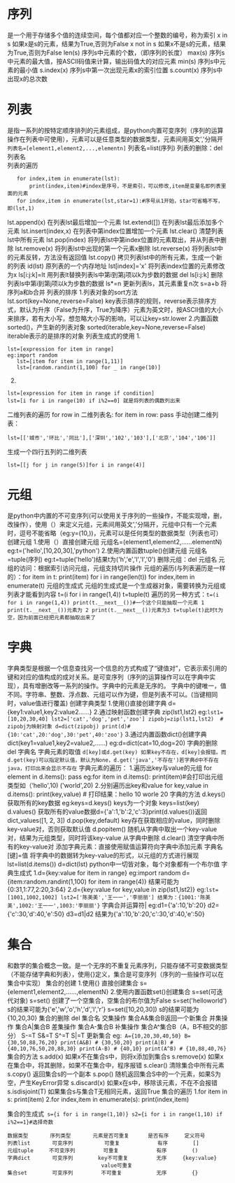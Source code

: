 # 序列
是一个用于存储多个值的连续空间，每个值都对应一个整数的编号，称为索引
        x in s            如果x是s的元素，结果为True,否则为False
        x not in s     如果x不是s的元素，结果为True,否则为False
        len(s)           序列s中元素的个数，（即序列的长度）
        max(s)         序列s中元素的最大值，按ASCII码值来计算，输出码值大的对应元素
        min(s)          序列s中元素的最小值
        s.index(x)     序列s中第一次出现元素x的索引位置
        s.count(x)    序列s中出现x的总次数
# 列表
  是指一系列的按特定顺序排列的元素组成，是python内置可变序列（序列的运算操作在列表中可使用），元素可以是任意类型的数据类型，元素间用英文','分隔开
  ```列表名=[element1,element2,...,elementn]```
  列表名=list(序列)
  列表的删除：del 列表名     
  列表的遍历
  ```
     for index,item in enumerate(lst):
         print(index,item)#index是序号，不是索引，可以修改,item是变量名即列表里面的元素
     for index,item in enumerate(lst,star=1):#序号从1开始，star可省略不写，即(lst,1)
```
lst.append(x)           在列表lst最后增加一个元素
lst.extend([])            在列表lst最后添加多个元素
lst.insert(index,x)     在列表中第index位置增加一个元素
lst.clear()                  清楚列表lst中所有元素
lst.pop(index)          将列表lst中第index位置的元素取出，并从列表中删除
lst.remove(x)           将列表lst中出现的第一个元素x删除
lst.reverse(x)           将列表lst中的元素反转，方法没有返回值
lst.copy()                 拷贝列表lst中的所有元素，生成一个新的列表
id(lst)                      原列表的一个内存地址
lst[index]='x'          将列表index位置的元素修改为x
ls[i:j:k]=lt                用列表lt替换列表ls中第i到第j项以k为步数的数据
del ls[i:j:k]               删除列表ls中第i到第j项以k为步数的数据
ls*=n                      更新列表ls，其元素重复n次
s=a+b                    将序列a和b合并
列表的排序
1.列表对象的sort方法
  lst.sort(key=None,reverse=False)         key表示排序的规则，reverse表示排序方式，默认为升序（False为升序，True为降序）元素为英文时，按ASCII值的大小来排序，若有大小写，想忽略大小写的影响，可以让key=str.lower
2.内置函数sorted()，产生新的列表对象
 sorted(iterable,key=None,reverse=False)        iterable表示的是排序的对象
列表生成式的使用
1.
```
lst=[expression for item in range]
eg:import random
   lst=[item for item in range(1,11)]
   lst=[random.randint(1,100) for _ in range(10)]
```
2.
```
lst=[expression for item in range if condition]
lst=[i for i in range(10) if i%2==0] 就是将列表的偶数列出来
```
二维列表的遍历
      for row in 二维列表名:
            for item in row:
                  pass
手动创建二维列表：
```
lst=[['城市','环比','同比'],['深圳','102','103'],['北京','104','106']]
```
生成一个四行五列的二维列表
```
lst=[[j for j in range(5)]for i in range(4)]
```
# 元组
是python中内置的不可变序列(可以使用关于序列的一些操作，不能实现增，删，改操作），使用（）来定义元组，元素间用英文','分隔开，元组中只有一个元素时，逗号不能省略（eg:y=(10,))，元素可以是任何类型的数据类型（列表也可）
创建元组
1.使用（）直接创建元组
  元组名=(element1,element2,......elementN)
  eg:t=('hello',[10,20,30],'python')
2.使用内置函数tuple()创建元组
  元组名=tuple(序列) eg:t=tuple('hello')结果t为('h','e','l','l','0')
删除元组：del 元组名
元组的访问：根据索引访问元组，元组支持切片操作
元组的遍历(与列表遍历是一样的）：for item in t:
                                                               print(item)
                                                          for i in range(len(t))
                                                          for index,item in enumerate(t)
元组的生成式
 元组的生成式是一个生成器对象，需要转换为元组或列表才能看到内容
 t=(i for i in range(1,4)) t=tuple(t)
 遍历的另一种方式：```t=(i for i in range(1,4))
                                 print(t.__next__())#一个这个只能抽取一个元素 1
                                 print(t.__next__())元素为 2
                                 print(t.__next__())元素为3
                                 t=tuple(t)此时t为空，因为前面已经把元素都抽取出来了
                            ```
# 字典
字典类型是根据一个信息查找另一个信息的方式构成了“键值对”，它表示索引用的键和对应的值构成的成对关系。是可变序列（序列的运算操作可以在字典中实现），具有增删改等一系列的操作。字典中的元素是无序的。
字典中的键唯一，值不同。字符串、整数、浮点数、元组可以作为键，但是列表不可以。(当键相同时，value值进行覆盖)
创建字典类型
1.使用{}直接创建字典
  d={key1:value1,key2:value2......}
2.通过映射函数创建字典 zip(lst1,lst2)
  eg:```
  lst1=[10,20,30,40]
  lst2=['cat','dog','pet','zoo']
  zipobj=zip(lst1,lst2)  # zipobj为映射对象
  d=dict(zipobj)
  print(d)# {10:'cat',20:'dog',30:'pet',40:'zoo'} ```
3.通过内置函数dict()创建字典dict(key1=value1,key2=value2,......)
  eg:d=dict(cat=10,dog=20)
字典的删除           del 字典名
字典元素的取值 ```d[key]或d.get(key) 如果key不存在，d[key]会报错。而d.get(key)可以指定默认值，默认为None，d.get('java','不存在')若字典d中不存在java，打印出来会显示不存在```
字典元素的遍历：
1.遍历出key与value的元组
  for element in d.items():
        pass
eg:for item in d.items():
          print(item)#会打印出元组类型如（‘hello',10)
                                                                ('world',20)
2.分别遍历出key和value
  for key,value in d.items():
        print(key,value)
        # 打印结果：hello 10
                             worle 20
字典的方法
d.keys()                           获取所有的key数据   eg:keys=d.keys() keys为一个对象 keys=list(key)
d.values()                   获取所有的value数据d={'a':1,'b':2,'c':3}print(d.values())返回dict_values([1, 2, 3])
d.pop(key,default)          key存在获取相应的value，同时删除key-value对，否则获取默认值
d.popitem()                    随机从字典中取出一个key-value对，结果为元组类型，同时将该key-value                                         从字典中删除
d.clear()                          清空字典中所有的key-value对
添加字典元素：直接使用赋值运算符向字典中添加元素 字典名[键]=值
将字典中的数据转为key-value的形式，以元组的方式进行展现
      lst=list(d.items())
      d=dict(lst)
python中一切皆对象，每个对象都有一个布尔值
字典生成式
1.d={key:value for item in range}
  eg:import random
       d={item:random.randint(1,100) for item in range(4)}
       结果可能为{0:31,1:77,2:20,3:64}
2.d={key:value for key,value in zip(lst1,lst2)}
  eg:```lst=[1001,1002,1002]
       lst2=['陈美美','王一一','李丽丽']
       结果为：{1001:'陈美美',1002:'王一一',1003:'李丽丽'}```
字典合并运算符|
  eg:d1={'a':10,'b':20}
       d2={'c':30,'d':40,'e':50}
       d3=d1|d2 结果为{'a':10,'b':20,'c':30,'d':40,'e':50}
# 集合
和数学的集合概念一致。是一个无序的不重复元素序列，只能存储不可变数据类型（不能存储字典和列表），使用{}定义，集合是可变序列（序列的一些操作可以在集合中实现）
集合的创建
1.使用{} 直接创建集合
  s={element1,element2,......,elementN}
2.使用内置函数set()创建集合
  s=set(可迭代对象)
  s=set() 创建了一个空集合，空集合的布尔值为False
  s=set('helloworld')     s的结果可能为{'e','w','o','h','d','l','r'}
  s=set([10,20,30])        s的结果可能为{10,20,30}
集合的删除 del 集合名
交集操作  集合A&集合B返回一个新集合
并集操作  集合A|集合B
差集操作  集合A-集合B
补集操作  集合A^集合B（A，B不相交的部分）
S-=T S&=T S^=T S|=T 更新集合
eg:```
A={10,20,30,40,50}
B={30,50,88,76,20}
print(A&B) # {30,50,20}
print(A|B) # {40,10,76,50,20,88,30}
print(A-B) # {40,10}
print(A^B) # {10,88,40,76}```
集合的方法
s.add(x)               如果x不在集合s中，则将x添加到集合s
s.remove(x)         如果x在集合中，将其删除，如果不在集合中，程序报错
s.clear()               清除集合中所有元素
s.copy()               返回集合s的一个副本
s.pop()                随机返回集合S中的一个元素，如果S为空，产生KeyError异常
s.discard(x)         如果x在s中，移除该元素，不在不会报错
s.isdisjoint(T)      如果集合s与集合T无相同元素，返回True
集合的遍历
1.for item in s:
        print(item)
2.for index,item in enumerate(s):
        print(index,item)

集合的生成式```
s={i for i in range(1,10)}
s2={i for i in range(1,10) if i%2==1}#选择奇数```
```
数据类型       序列类型       元素是否可重复      是否有序     定义符号
列表list       可变序列          可重复            有序        []
元组tuple     不可变序列         可重复            有序        ()
字典dict       可变序列        key不可重复         无序     {key:value}
                              value可重复
集合set        可变序列         不可重复           无序        {}
```

